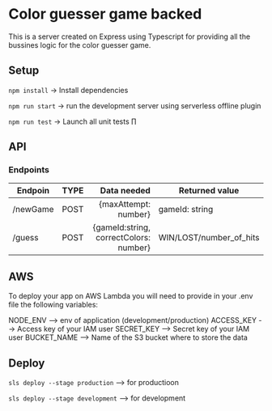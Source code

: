 # Color guesser game backed

This is a server created on Express using Typescript for providing all the bussines logic for the color guesser game.

## Setup

`npm install` -> Install dependencies

`npm run start` -> run the development server using serverless offline plugin

`npm run test` -> Launch all unit tests
∏

## API

### Endpoints

| Endpoin  | TYPE |                            Data needed | Returned value          |
| -------- | :--: | -------------------------------------: | ----------------------- |
| /newGame | POST |                   {maxAttempt: number} | gameId: string          |
| /guess   | POST | {gameId:string, correctColors: number} | WIN/LOST/number_of_hits |

## AWS

To deploy your app on AWS Lambda you will need to provide in your .env file the following variables:

NODE_ENV --> env of application (development/production)
ACCESS_KEY --> Access key of your IAM user
SECRET_KEY --> Secret key of your IAM user
BUCKET_NAME --> Name of the S3 bucket where to store the data

## Deploy

`sls deploy --stage production` --> for productioon

`sls deploy --stage development` --> for development
